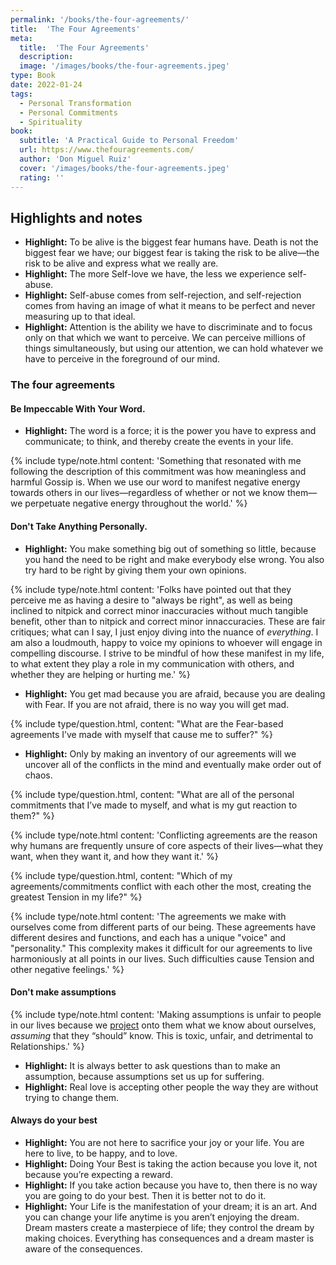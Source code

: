 ```yaml
---
permalink: '/books/the-four-agreements/'
title:  'The Four Agreements'
meta: 
  title:  'The Four Agreements'
  description: 
  image: '/images/books/the-four-agreements.jpeg'
type: Book
date: 2022-01-24
tags:
  - Personal Transformation
  - Personal Commitments
  - Spirituality
book:
  subtitle: 'A Practical Guide to Personal Freedom'
  url: https://www.thefouragreements.com/
  author: 'Don Miguel Ruiz'
  cover: '/images/books/the-four-agreements.jpeg'
  rating: ''
---
```


## Highlights and notes  
  - **Highlight:** To be alive is the biggest fear humans have. Death is not the biggest fear we have; our biggest fear is taking the risk to be alive—the risk to be alive and express what we really are.
  - **Highlight:** The more Self-love we have, the less we experience self-abuse.
  - **Highlight:** Self-abuse comes from self-rejection, and self-rejection comes from having an image of what it means to be perfect and never measuring up to that ideal.
  - **Highlight:** Attention is the ability we have to discriminate and to focus only on that which we want to perceive. We can perceive millions of things simultaneously, but using our attention, we can hold whatever we have to perceive in the foreground of our mind.

### The four agreements

#### Be Impeccable With Your Word.  
  - **Highlight:** The word is a force; it is the power you have to express and communicate; to think, and thereby create the events in your life.

{% include type/note.html content: 'Something that resonated with me following the description of this commitment was how meaningless and harmful Gossip is. When we use our word to manifest negative energy towards others in our lives—regardless of whether or not we know them—we perpetuate negative energy throughout the world.' %}

#### Don't Take Anything Personally.  
  - **Highlight:** You make something big out of something so little, because you hand the need to be right and make everybody else wrong. You also try hard to be right by giving them your own opinions.

{% include type/note.html content: 'Folks have pointed out that they perceive me as having a desire to "always be right", as well as being inclined to nitpick and correct minor inaccuracies without much tangible benefit, other than to nitpick and correct minor innaccuracies. These are fair critiques; what can I say, I just enjoy diving into the nuance of <em>everything</em>. I am also a loudmouth, happy to voice my opinions to whoever will engage in compelling discourse. I strive to be mindful of how these manifest in my life, to what extent they play a role in my communication with others, and whether they are helping or hurting me.' %}

  - **Highlight:** You get mad because you are afraid, because you are dealing with Fear. If you are not afraid, there is no way you will get mad.

{% include type/question.html, content: "What are the Fear-based agreements I’ve made with myself that cause me to suffer?" %}

  - **Highlight:** Only by making an inventory of our agreements will we uncover all of the conflicts in the mind and eventually make order out of chaos.

{% include type/question.html, content: "What are all of the personal commitments that I’ve made to myself, and what is my gut reaction to them?" %}

{% include type/note.html content: 'Conflicting agreements are the reason why humans are frequently unsure of core aspects of their lives—what they want, when they want it, and how they want it.' %}

{% include type/question.html, content: "Which of my agreements/commitments conflict with each other the most, creating the greatest Tension in my life?" %}

{% include type/note.html content: 'The agreements we make with ourselves come from different parts of our being. These agreements have different desires and functions, and each has a unique "voice" and "personality." This complexity makes it difficult for our agreements to live harmoniously at all points in our lives. Such difficulties cause Tension and other negative feelings.' %}

#### Don't make assumptions

{% include type/note.html content: 'Making assumptions is unfair to people in our lives because we <a href="https://www.psychologytoday.com/us/basics/projection" title="projection" target="_blank">project</a> onto them what we know about ourselves, <em>assuming</em> that they “should” know. This is toxic, unfair, and detrimental to Relationships.' %}

- **Highlight:** It is always better to ask questions than to make an assumption, because assumptions set us up for suffering.
- **Highlight:** Real love is accepting other people the way they are without trying to change them.

#### Always do your best
  - **Highlight:** You are not here to sacrifice your joy or your life. You are here to live, to be happy, and to love.
  - **Highlight:** Doing Your Best is taking the action because you love it, not because you’re expecting a reward. 
  - **Highlight:** If you take action because you have to, then there is no way you are going to do your best. Then it is better not to do it.
  - **Highlight:** Your Life is the manifestation of your dream; it is an art. And you can change your life anytime is you aren’t enjoying the dream. Dream masters create a masterpiece of life; they control the dream by making choices. Everything has consequences and a dream master is aware of the consequences.
